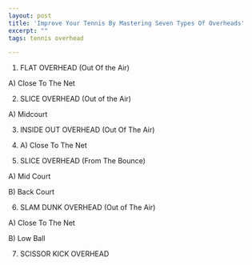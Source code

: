 ```yaml
---
layout: post
title: 'Improve Your Tennis By Mastering Seven Types Of Overheads'
excerpt: ""
tags: tennis overhead

---
```


1) FLAT OVERHEAD (Out Of the Air)

A) Close To The Net

2) SLICE OVERHEAD (Out of the Air)

A) Midcourt

3) INSIDE OUT OVERHEAD (Out Of The Air)

4) A) Close To The Net

5) SLICE OVERHEAD (From The Bounce)

A) Mid Court

B) Back Court

6) SLAM DUNK OVERHEAD (Out of The Air)

A) Close To The Net

B) Low Ball

7) SCISSOR KICK OVERHEAD

